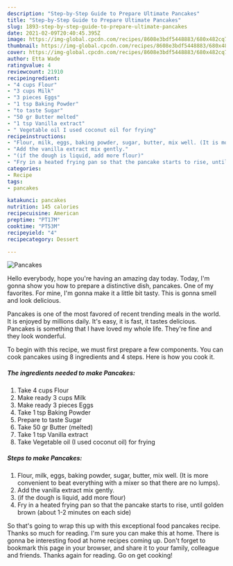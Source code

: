 ```yaml
---
description: "Step-by-Step Guide to Prepare Ultimate Pancakes"
title: "Step-by-Step Guide to Prepare Ultimate Pancakes"
slug: 1893-step-by-step-guide-to-prepare-ultimate-pancakes
date: 2021-02-09T20:40:45.395Z
image: https://img-global.cpcdn.com/recipes/8608e3bdf5448883/680x482cq70/pancakes-recipe-main-photo.jpg
thumbnail: https://img-global.cpcdn.com/recipes/8608e3bdf5448883/680x482cq70/pancakes-recipe-main-photo.jpg
cover: https://img-global.cpcdn.com/recipes/8608e3bdf5448883/680x482cq70/pancakes-recipe-main-photo.jpg
author: Etta Wade
ratingvalue: 4
reviewcount: 21910
recipeingredient:
- "4 cups Flour"
- "3 cups Milk"
- "3 pieces Eggs"
- "1 tsp Baking Powder"
- "to taste Sugar"
- "50 gr Butter melted"
- "1 tsp Vanilla extract"
- " Vegetable oil I used coconut oil for frying"
recipeinstructions:
- "Flour, milk, eggs, baking powder, sugar, butter, mix well. (It is more convenient to beat everything with a mixer so that there are no lumps)."
- "Add the vanilla extract mix gently."
- "(if the dough is liquid, add more flour)"
- "Fry in a heated frying pan so that the pancake starts to rise, until golden brown (about 1-2 minutes on each side)"
categories:
- Recipe
tags:
- pancakes

katakunci: pancakes 
nutrition: 145 calories
recipecuisine: American
preptime: "PT17M"
cooktime: "PT53M"
recipeyield: "4"
recipecategory: Dessert

---
```



![Pancakes](https://img-global.cpcdn.com/recipes/8608e3bdf5448883/680x482cq70/pancakes-recipe-main-photo.jpg)

Hello everybody, hope you're having an amazing day today. Today, I'm gonna show you how to prepare a distinctive dish, pancakes. One of my favorites. For mine, I'm gonna make it a little bit tasty. This is gonna smell and look delicious.



Pancakes is one of the most favored of recent trending meals in the world. It is enjoyed by millions daily. It's easy, it is fast, it tastes delicious. Pancakes is something that I have loved my whole life. They're fine and they look wonderful.


To begin with this recipe, we must first prepare a few components. You can cook pancakes using 8 ingredients and 4 steps. Here is how you cook it.

<!--inarticleads1-->

##### The ingredients needed to make Pancakes:

1. Take 4 cups Flour
1. Make ready 3 cups Milk
1. Make ready 3 pieces Eggs
1. Take 1 tsp Baking Powder
1. Prepare to taste Sugar
1. Take 50 gr Butter (melted)
1. Take 1 tsp Vanilla extract
1. Take  Vegetable oil (I used coconut oil) for frying




<!--inarticleads2-->

##### Steps to make Pancakes:

1. Flour, milk, eggs, baking powder, sugar, butter, mix well. (It is more convenient to beat everything with a mixer so that there are no lumps).
1. Add the vanilla extract mix gently.
1. (if the dough is liquid, add more flour)
1. Fry in a heated frying pan so that the pancake starts to rise, until golden brown (about 1-2 minutes on each side)




So that's going to wrap this up with this exceptional food pancakes recipe. Thanks so much for reading. I'm sure you can make this at home. There is gonna be interesting food at home recipes coming up. Don't forget to bookmark this page in your browser, and share it to your family, colleague and friends. Thanks again for reading. Go on get cooking!
